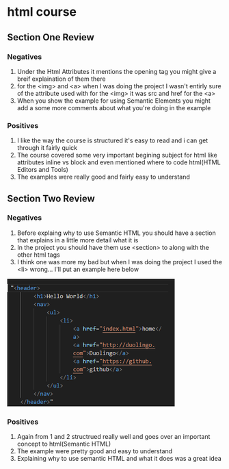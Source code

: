 # html course

## Section One Review

### Negatives
1. Under the Html Attributes it mentions the opening tag you might give a breif explaination of them there
2. for the &lt;img&gt; and &lt;a&gt; when I was doing the project I wasn't entirly sure of the attribute used with for the &lt;img&gt; it was src and href for the &lt;a&gt;
3. When you show the example for using Semantic Elements you might add a some more comments about what you're doing in the example

### Positives
1. I like the way the course is structured it's easy to read and i can get through it fairly quick  
2. The course covered some very important begining subject for html like attributes inline vs block and even mentioned where to code html(HTML Editors and Tools)
3. The examples were really good and fairly easy to understand

## Section Two Review

### Negatives
1. Before explaing why to use Semantic HTML you should have a section that explains in a little more detail what it is
2. In the project you should have them use &lt;section&gt; to along with the other html tags
3. I think one was more my bad but when I was doing the project I used the &lt;li&gt; wrong...  I'll put an example here below

 ![alt text](image.png)

### Positives
1. Again from 1 and 2 structrued really well and goes over an important concept to html(Semantic HTML)
2. The example were pretty good and easy to understand
3. Explaining why to use semantic HTML and what it does was a great idea

